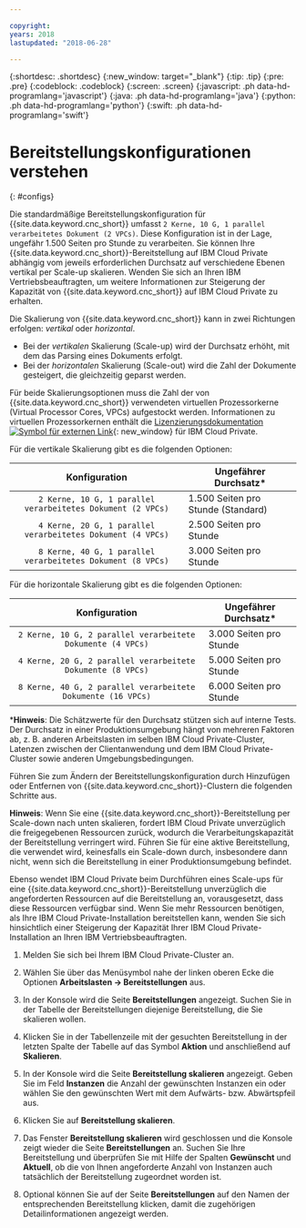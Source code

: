 ```yaml
---

copyright:
years: 2018
lastupdated: "2018-06-28"

---
```


{:shortdesc: .shortdesc}
{:new_window: target="_blank"}
{:tip: .tip}
{:pre: .pre}
{:codeblock: .codeblock}
{:screen: .screen}
{:javascript: .ph data-hd-programlang='javascript'}
{:java: .ph data-hd-programlang='java'}
{:python: .ph data-hd-programlang='python'}
{:swift: .ph data-hd-programlang='swift'}

# Bereitstellungskonfigurationen verstehen
{: #configs}

Die standardmäßige Bereitstellungskonfiguration für {{site.data.keyword.cnc_short}} umfasst `2 Kerne, 10 G, 1 parallel verarbeitetes Dokument (2 VPCs)`. Diese Konfiguration ist in der Lage, ungefähr 1.500 Seiten pro Stunde zu verarbeiten. Sie können Ihre {{site.data.keyword.cnc_short}}-Bereitstellung auf IBM Cloud Private abhängig vom jeweils erforderlichen Durchsatz auf verschiedene Ebenen vertikal per Scale-up skalieren. Wenden Sie sich an Ihren IBM Vertriebsbeauftragten, um weitere Informationen zur Steigerung der Kapazität von {{site.data.keyword.cnc_short}} auf IBM Cloud Private zu erhalten.

Die Skalierung von {{site.data.keyword.cnc_short}} kann in zwei Richtungen erfolgen: _vertikal_ oder _horizontal_.

 - Bei der _vertikalen_ Skalierung (Scale-up) wird der Durchsatz erhöht, mit dem das Parsing eines Dokuments erfolgt.
 - Bei der _horizontalen_ Skalierung (Scale-out) wird die Zahl der Dokumente gesteigert, die gleichzeitig geparst werden.

Für beide Skalierungsoptionen muss die Zahl der von {{site.data.keyword.cnc_short}} verwendeten virtuellen Prozessorkerne (Virtual Processor Cores, VPCs) aufgestockt werden. Informationen zu virtuellen Prozessorkernen enthält die [Lizenzierungsdokumentation ![Symbol für externen Link](../../icons/launch-glyph.svg "Symbol für externen Link")](https://www.ibm.com/support/knowledgecenter/SSBS6K_2.1.0/manage_cluster/licensing.html){: new_window} für IBM Cloud Private.

Für die vertikale Skalierung gibt es die folgenden Optionen:

| Konfiguration                             |Ungefährer Durchsatz*         |
|:-----------------------------------------:|--------------------------------|
|`2 Kerne, 10 G, 1 parallel verarbeitetes Dokument (2 VPCs)` |1.500 Seiten pro Stunde (Standard)   |
|`4 Kerne, 20 G, 1 parallel verarbeitetes Dokument (4 VPCs)` |2.500 Seiten pro Stunde             |
|`8 Kerne, 40 G, 1 parallel verarbeitetes Dokument (8 VPCs)` |3.000 Seiten pro Stunde             |

Für die horizontale Skalierung gibt es die folgenden Optionen:

| Konfiguration                               |Ungefährer Durchsatz*         |
|:-------------------------------------------:|--------------------------------|
|`2 Kerne, 10 G, 2 parallel verarbeitete Dokumente (4 VPCs)`  |3.000 Seiten pro Stunde             |
|`4 Kerne, 20 G, 2 parallel verarbeitete Dokumente (8 VPCs)`  |5.000 Seiten pro Stunde             |
|`8 Kerne, 40 G, 2 parallel verarbeitete Dokumente (16 VPCs)` |6.000 Seiten pro Stunde             |

\***Hinweis**: Die Schätzwerte für den Durchsatz stützen sich auf interne Tests. Der Durchsatz in einer Produktionsumgebung hängt von mehreren Faktoren ab, z. B. anderen Arbeitslasten im selben IBM Cloud Private-Cluster, Latenzen zwischen der Clientanwendung und dem IBM Cloud Private-Cluster sowie anderen Umgebungsbedingungen.

Führen Sie zum Ändern der Bereitstellungskonfiguration durch Hinzufügen oder Entfernen von {{site.data.keyword.cnc_short}}-Clustern die folgenden Schritte aus.

**Hinweis**: Wenn Sie eine {{site.data.keyword.cnc_short}}-Bereitstellung per Scale-down nach unten skalieren, fordert IBM Cloud Private unverzüglich die freigegebenen Ressourcen zurück, wodurch die Verarbeitungskapazität der Bereitstellung verringert wird. Führen Sie für eine aktive Bereitstellung, die verwendet wird, keinesfalls ein Scale-down durch, insbesondere dann nicht, wenn sich die Bereitstellung in einer Produktionsumgebung befindet.
	
Ebenso wendet IBM Cloud Private beim Durchführen eines Scale-ups für eine {{site.data.keyword.cnc_short}}-Bereitstellung unverzüglich die angeforderten Ressourcen auf die Bereitstellung an, vorausgesetzt, dass diese Ressourcen verfügbar sind. Wenn Sie mehr Ressourcen benötigen, als Ihre IBM Cloud Private-Installation bereitstellen kann, wenden Sie sich hinsichtlich einer Steigerung der Kapazität Ihrer IBM Cloud Private-Installation an Ihren IBM Vertriebsbeauftragten.

  1. Melden Sie sich bei Ihrem IBM Cloud Private-Cluster an.

  1. Wählen Sie über das Menüsymbol nahe der linken oberen Ecke die Optionen **Arbeitslasten -> Bereitstellungen** aus.
  
  1. In der Konsole wird die Seite **Bereitstellungen** angezeigt. Suchen Sie in der Tabelle der Bereitstellungen diejenige Bereitstellung, die Sie skalieren wollen.
  
  1. Klicken Sie in der Tabellenzeile mit der gesuchten Bereitstellung in der letzten Spalte der Tabelle auf das Symbol **Aktion** und anschließend auf **Skalieren**.
  
  1. In der Konsole wird die Seite **Bereitstellung skalieren** angezeigt. Geben Sie im Feld **Instanzen** die Anzahl der gewünschten Instanzen ein oder wählen Sie den gewünschten Wert mit dem Aufwärts- bzw. Abwärtspfeil aus.
  
  1. Klicken Sie auf **Bereitstellung skalieren**.
  
  1. Das Fenster **Bereitstellung skalieren** wird geschlossen und die Konsole zeigt wieder die Seite **Bereitstellungen** an. Suchen Sie Ihre Bereitstellung und überprüfen Sie mit Hilfe der Spalten **Gewünscht** und **Aktuell**, ob die von Ihnen angeforderte Anzahl von Instanzen auch tatsächlich der Bereitstellung zugeordnet worden ist.
  
  1. Optional können Sie auf der Seite **Bereitstellungen** auf den Namen der entsprechenden Bereitstellung klicken, damit die zugehörigen Detailinformationen angezeigt werden.
  
  


